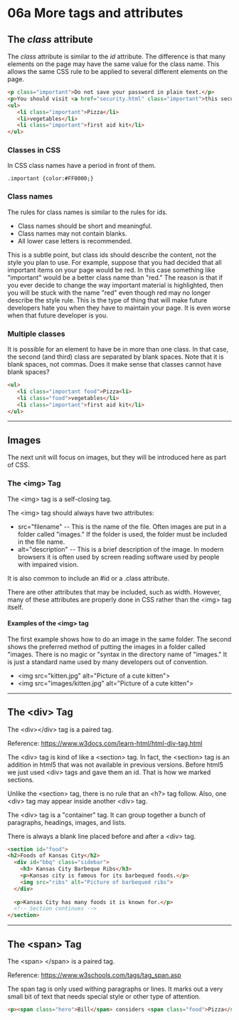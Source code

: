 # 06a More tags and attributes

## The *class* attribute

The *class* attribute is similar to the *id* attribute.  The difference is that many elements on the page may have the same value for the class name.  This allows the same CSS rule to be applied to several different elements on the page.

```html
<p class="important">Do not save your password in plain text.</p>
<p>You should visit <a href="security.html" class="important">this security website</a> before you go on vacation.</p>
<ul>
   <li class="important">Pizza</li>
   <li>vegetables</li>
   <li class="important">first aid kit</li>
</ul>
```

### Classes in CSS

In CSS class names have a period in front of them.

```text
.important {color:#FF0000;}
```

### Class names

The rules for class names is similar to the rules for ids.

* Class names should be short and meaningful.  
* Class names may not contain blanks.  
* All lower case letters is recommended.

This is a subtle point, but class ids should describe the content, not the style you plan to use.  For example, suppose that you had decided that all important items on your page would be red.  In this case something like "important" would be a better class name than "red."  The reason is that if you ever decide to change the way important material is highlighted, then you will be stuck with the name "red" even though red may no longer describe the style rule.  This is the type of thing that will make future developers hate you when they have to maintain your page.  It is even worse when that future developer is you.

### Multiple classes

It is possible for an element to have be in more than one class.  In that case, the second (and third) class are separated by blank spaces.  Note that it is blank spaces, not commas.  Does it make sense that classes cannot have blank spaces?

```html
<ul>
   <li class="important food">Pizza<li>
   <li class="food">vegetables</li>
   <li class="important">first aid kit</li>
</ul>
```

---

## Images

The next unit will focus on images, but they will be introduced here as part of CSS.

### The &lt;img&gt; Tag

The &lt;img&gt; tag is a self-closing tag.

The &lt;img&gt; tag should always have two attributes:

* src="filename" -- This is the name of the file.  Often images are put in a folder called "images."  If the folder is used, the folder must be included in the file name.
* alt="description" -- This is a brief description of the image.  In modern browsers it is often used by screen reading software used by people with impaired vision.

It is also common to include an #id or a .class attribute.

There are other attributes that may be included, such as width.  However, many of these attributes are properly done in CSS rather than the &lt;img&gt; tag itself.

#### Examples of the &lt;img&gt; tag

The first example shows how to do an image in the same folder.  The second shows the preferred method of putting the images in a folder called "images.  There is no magic or "syntax in the directory name of "images."  It is just a standard name used by many developers out of convention.

* &lt;img src="kitten.jpg" alt="Picture of a cute kitten">
* &lt;img src="images/kitten.jpg" alt="Picture of a cute kitten">

---

## The &lt;div&gt; Tag

The &lt;div&gt;&lt;/div&gt; tag is a paired tag.

Reference: https://www.w3docs.com/learn-html/html-div-tag.html

The &lt;div&gt; tag is kind of like a &lt;section> tag.  In fact, the &lt;section> tag is an addition in html5 that was not available in previous versions.  Before html5 we just used &lt;div&gt; tags and gave them an id.  That is how we marked sections.  

Unlike the &lt;section> tag, there is no rule that an <h?> tag follow.  Also, one &lt;div&gt; tag may appear inside another &lt;div&gt; tag.

The &lt;div&gt; tag is a "container" tag.  It can group together a bunch of paragraphs, headings, images, and lists.

There is always a blank line placed before and after a &lt;div> tag.

```html
<section id="food">
<h2>Foods of Kansas City</h2>
  <div id="bbq" class="sidebar">
    <h3> Kansas City Barbeque Ribs</h3>
    <p>Kansas city is famous for its barbequed foods.</p>
    <img src="ribs" alt="Picture of barbequed ribs">
  </div>
  
  <p>Kansas City has many foods it is known for.</p>
  <!-- Section continues -->
</section>
```

---

## The &lt;span&gt; Tag

The  &lt;span&gt;  &lt;/span&gt; is a paired tag.

Reference: https://www.w3schools.com/tags/tag_span.asp

The span tag is only used withing paragraphs or lines.  It marks out a very small bit of text that needs special style or other type of attention.

```html
<p><span class="hero">Bill</span> considers <span class="food">Pizza</span> an essential camping supply. <span class="hero">Bill</span> is not very good at camping.</p>
```
